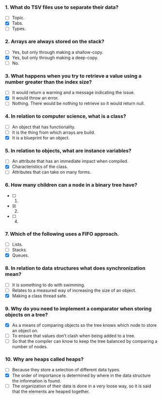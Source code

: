 ### 1. What do TSV files use to separate their data?

- [ ] Topic.
- [x] Tabs.
- [ ] Types.

### 2. Arrays are always stored on the stack?

- [ ] Yes, but only through making a shallow-copy.
- [x] Yes, but only through making a deep-copy.
- [ ] No.

### 3. What happens when you try to retrieve a value using a number greater than the index size?

- [ ] It would return a warning and a message indicating the issue.
- [x] It would throw an error.
- [ ] Nothing. There would be nothing to retrieve so it would return null.

### 4. In relation to computer science, what is a class?

- [ ] An object that has functionality.
- [ ] It is the thing from which arrays are build.
- [x] It is a blueprint for an object.

### 5. In relation to objects, what are instance variables?

- [ ] An attribute that has an immediate impact when compiled.
- [x] Characteristics of the class.
- [ ] Attributes that can take on many forms.

### 6. How many children can a node in a binary tree have?

- [ ] 1.
- [x] 2.
- [ ] 4.

### 7. Which of the following uses a FIFO approach.

- [ ] Lists.
- [ ] Stacks.
- [x] Queues.

### 8. In relation to data structures what does synchronization mean?

- [ ] It is something to do with swimming.
- [ ] Relates to a measured way of increasing the size of an object.
- [x] Making a class thread safe.

### 9. Why do you need to implement a comparator when storing objects on a tree?

- [x] As a means of comparing objects so the tree knows which node to store an object on.
- [ ] To ensure that values don’t clash when being added to a tree.
- [ ] So that the compiler can know to keep the tree balanced by comparing a number of nodes.

### 10. Why are heaps called heaps?

- [ ] Because they store a selection of different data types.
- [x] The order of importance is determined by where in the data structure the information is found.
- [ ] The organization of their data is done in a very loose way, so it is said that the elements are heaped together.
